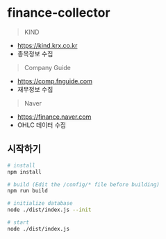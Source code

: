 # finance-collector

> KIND

- <https://kind.krx.co.kr>
- 종목정보 수집

> Company Guide

- <https://comp.fnguide.com>
- 재무정보 수집

> Naver

- <https://finance.naver.com>
- OHLC 데이터 수집

## 시작하기

```bash
# install
npm install

# build (Edit the /config/* file before building)
npm run build

# initialize database
node ./dist/index.js --init

# start
node ./dist/index.js
```
